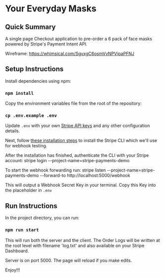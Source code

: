 # Your Everyday Masks

## Quick Summary
A single page Checkout application to pre-order a 6 pack of face masks powered by Stripe's Payment Intent API.

Wireframe: https://whimsical.com/SgvxgC6osmVvNPVipaPFNJ

## Setup Instructions

Install dependencies using npm:
### `npm install`

Copy the environment variables file from the root of the repository: 
### `cp .env.example .env`

Update `.env` with your own [Stripe API keys](https://dashboard.stripe.com/account/apikeys) and any other configuration details.

Next, follow [these installation steps](https://github.com/stripe/stripe-cli#installation) to install the Stripe CLI which we'll use for webhook testing.

After the installation has finished, authenticate the CLI with your Stripe account:
    stripe login --project-name=stripe-payments-demo

To start the webhook forwarding run:
    stripe listen --project-name=stripe-payments-demo --forward-to http://localhost:5000/webhook

This will output a Webhook Secret Key in your terminal. Copy this Key into the placeholder in `.env`

## Run Instructions

In the project directory, you can run: 
### `npm run start`

This will run both the server and the client. The Order Logs will be written at the root level with filename 'log.txt' and also available on your Stripe Dashboard.

Server is on port 5000. The page will reload if you make edits.

Enjoy!!!
